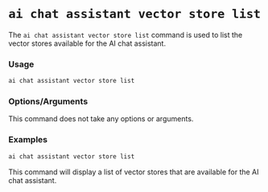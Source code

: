 # `ai chat assistant vector store list`

The `ai chat assistant vector store list` command is used to list the vector stores available for the AI chat assistant.

### Usage
``` bash
ai chat assistant vector store list
```

### Options/Arguments
This command does not take any options or arguments.

### Examples

``` bash title="List available vector stores"
ai chat assistant vector store list
```

This command will display a list of vector stores that are available for the AI chat assistant.
